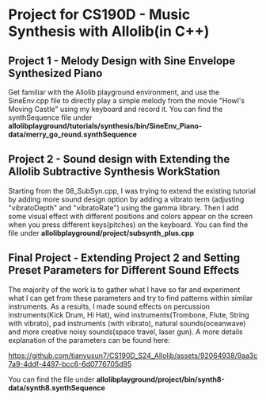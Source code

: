 # Project for CS190D - Music Synthesis with Allolib(in C++)
## Project 1 - Melody Design with Sine Envelope Synthesized Piano 
Get familiar with the Allolib playground environment, and use the SineEnv.cpp file to directly play a simple melody from the movie "Howl's Moving Castle" using my keyboard and record it. 
You can find the synthSequence file under **allolibplayground/tutorials/synthesis/bin/SineEnv_Piano-data/merry_go_round.synthSequence**

## Project 2 - Sound design with Extending the Allolib Subtractive Synthesis WorkStation 
Starting from the 08_SubSyn.cpp, I was trying to extend the existing tutorial by adding more sound design option by adding a vibrato term (adjusting "vibratoDepth" and "vibratoRate") 
using the gamma library. Then I add some visual effect with different positions and colors appear on the screen when you press different keys(pitches) on the keyboard.
You can find the file under **allolibplayground/project/subsynth_plus.cpp**

## Final Project - Extending Project 2 and Setting Preset Parameters for Different Sound Effects
The majority of the work is to gather what I have so far and experiment what I can get from these parameters and try to find patterns within similar instruments.
As a results, I made sound effects on percussion instruments(Kick Drum, Hi Hat), wind instruments(Trombone, Flute, String with vibrato), pad instruments (with vibrato),
natural sounds(oceanwave) and more creative noisy sounds(space travel, laser gun).
A more details explanation of the parameters can be found here: 

https://github.com/tianyusun7/CS190D_S24_Allolib/assets/92064938/9aa3c7a9-4ddf-4497-bcc6-6d0776705d95

You can find the file under **allolibplayground/project/bin/synth8-data/synth8.synthSequence**

